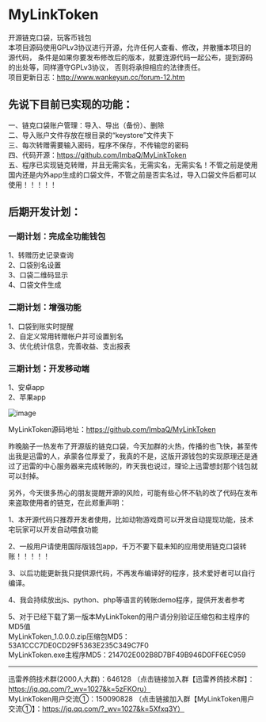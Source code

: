 # MyLinkToken
开源链克口袋，玩客币钱包  
本项目源码使用GPLv3协议进行开源，允许任何人查看、修改，并散播本项目的源代码， 条件是如果你要发布修改后的版本，就要连源代码一起公布，提到源码的出处等，同样遵守GPLv3协议， 否则将承担相应的法律责任。  
项目更新日志：http://www.wankeyun.cc/forum-12.htm  

## 先说下目前已实现的功能：  
一、链克口袋账户管理：导入、导出（备份）、删除  
二、导入账户文件存放在根目录的“keystore”文件夹下  
三、每次转赠需要输入密码，程序不保存，不传输您的密码  
四、代码开源：https://github.com/ImbaQ/MyLinkToken  
五、程序已实现链克转赠，并且无需实名，无需实名，无需实名！不管之前是使用国内还是内外app生成的口袋文件，不管之前是否实名过，导入口袋文件后都可以使用！！！！！  

## 后期开发计划：  
### 一期计划：完成全功能钱包  
1、转赠历史记录查询  
2、口袋别名设置  
3、口袋二维码显示  
4、口袋文件生成  
### 二期计划：增强功能  
1、口袋到账实时提醒  
2、自定义常用转赠帐户并可设置别名  
3、优化统计信息，完善收益、支出报表  
### 三期计划：开发移动端  
1、安卓app  
2、苹果app  

![image](http://ww2.sinaimg.cn/large/005zWjpnly1fnxx2kcc6jg30og0bl7wh.gif)


MyLinkToken源码地址：https://github.com/ImbaQ/MyLinkToken


昨晚脑子一热发布了开源版的链克口袋，今天加群的火热，传播的也飞快，甚至传出我是迅雷的人，承蒙各位厚爱了，我真的不是，这版开源钱包的实现原理还是通过了迅雷的中心服务器来完成转账的，昨天我也说过，理论上迅雷想封那个钱包就可以封掉。

另外，今天很多热心的朋友提醒开源的风险，可能有些心怀不轨的改了代码在发布来盗取使用者的链克，在此郑重声明：

1、本开源代码只推荐开发者使用，比如动物游戏商可以开发自动提现功能，技术宅玩家可以开发自动喂食功能  

2、一般用户请使用国际版钱包app，千万不要下载未知的应用使用链克口袋转账！！！！！  

3、以后功能更新我只提供源代码，不再发布编译好的程序，技术爱好者可以自行编译。  

4、我会持续放出js、python、php等语言的转账demo程序，提供开发者参考  

5、对于已经下载了第一版本MyLinkToken的用户请分别验证压缩包和主程序的MD5值  
MyLinkToken_1.0.0.0.zip压缩包MD5：53A1CCC7DE0CD29F5363E235C349C7F0  
MyLinkToken.exe主程序MD5：214702E002B8D7BF49B946D0FF6EC959  


--------------------------------------------------------------------------------------

迅雷养鸽技术群(2000人大群)：646128 （点击链接加入群【迅雷养鸽技术群】：https://jq.qq.com/?_wv=1027&k=5zFKOru）  
MyLinkToken用户交流①：150090828 （点击链接加入群【MyLinkToken用户交流①】：https://jq.qq.com/?_wv=1027&k=5Xfxq3Y） 
